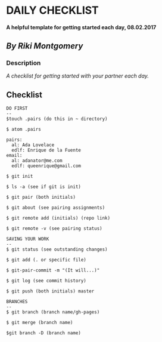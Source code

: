 # **DAILY CHECKLIST**

#### A helpful template for getting started each day, 08.02.2017

## _By Riki Montgomery_

### Description

_A checklist for getting started with your partner each day._

## Checklist
```
DO FIRST
--
$touch .pairs (do this in ~ directory)

$ atom .pairs

pairs:
  al: Ada Lovelace
  edlf: Enrique de la Fuente
email:
  al: adanator@me.com
  edlf: queenrique@gmail.com

$ git init

$ ls -a (see if git is init)

$ git pair (both initials)

$ git about (see pairing assignments)

$ git remote add (initials) (repo link)

$ git remote -v (see pairing status)
```
```
SAVING YOUR WORK
--
$ git status (see outstanding changes)

$ git add (. or specific file)

$ git-pair-commit -m "(It will...)"

$ git log (see commit history)

$ git push (both initials) master
```
```
BRANCHES
--
$ git branch (branch name/gh-pages)

$ git merge (branch name)

$git branch -D (branch name)
```
